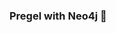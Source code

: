 ### Pregel with Neo4j 🚀



































































































































 
















































































